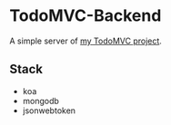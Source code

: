 # TodoMVC-Backend

A simple server of [my TodoMVC project](https://github.com/DanielXuuuuu/TodoMVC-React).

## Stack

+ koa
+ mongodb
+ jsonwebtoken

